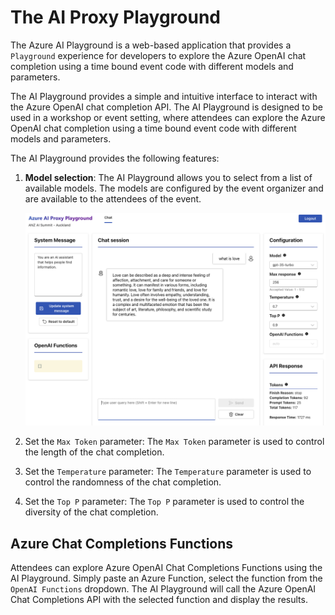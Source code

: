# The AI Proxy Playground

The Azure AI Playground is a web-based application that provides a `Playground` experience for developers to explore the Azure OpenAI chat completion using a time bound event code with different models and parameters.

The AI Playground provides a simple and intuitive interface to interact with the Azure OpenAI chat completion API. The AI Playground is designed to be used in a workshop or event setting, where attendees can explore the Azure OpenAI chat completion using a time bound event code with different models and parameters.

The AI Playground provides the following features:

1. **Model selection**: The AI Playground allows you to select from a list of available models. The models are configured by the event organizer and are available to the attendees of the event.

    ![OpenAI Proxy Playground](media/openai_proxy_playground.png)

1. Set the `Max Token` parameter: The `Max Token` parameter is used to control the length of the chat completion.
1. Set the `Temperature` parameter: The `Temperature` parameter is used to control the randomness of the chat completion.
1. Set the `Top P` parameter: The `Top P` parameter is used to control the diversity of the chat completion.

## Azure Chat Completions Functions

Attendees can explore Azure OpenAI Chat Completions Functions using the AI Playground. Simply paste an Azure Function, select the function from the `OpenAI Functions` dropdown. The AI Playground will call the Azure OpenAI Chat Completions API with the selected function and display the results.
